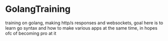 # GolangTraining
training on golang, making http/s responses and websockets, goal here is to learn go syntax and how to make various apps at the same time, in hopes ofc of becoming pro at it
